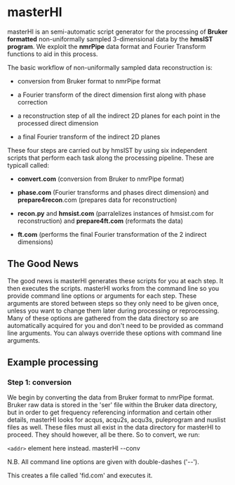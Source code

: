 # masterHI

masterHI is an semi-automatic script generator for the processing of **Bruker formatted** non-uniformally sampled 3-dimensional data by the **hmsIST program**. We exploit the **nmrPipe** data format and Fourier Transform functions to aid in this process.

The basic workflow of non-uniformally sampled data reconstruction is:

* conversion from Bruker format to nmrPipe format

* a Fourier transform of the direct dimension first along with phase correction

* a reconstruction step of all the indirect 2D planes for each point in the processed direct dimension

* a final Fourier transform of the indirect 2D planes

These four steps are carried out by hmsIST by using six independent scripts that perform each task along the processing pipeline. These are typicall called:

* **convert.com** (conversion from Bruker to nmrPipe format)

* **phase.com** (Fourier transforms and phases direct dimension) and **prepare4recon**.com (prepares data for reconstruction)

* **recon.py** and **hmsist.com** (parralelizes instances of hmsist.com for reconstruction) and **prepare4ft.com** (reformats the data)

* **ft.com** (performs the final Fourier transformation of the 2 indirect dimensions)


## The Good News

The good news is masterHI generates these scripts for you at each step. It then executes the scripts. masterHI works from the command line so you provide command line options or arguments for each step. These arguments are stored between steps so they only need to be given once, unless you want to change them later during processing or reprocessing. Many of these options are gathered from the data directory so are automatically acquired for you and don't need to be provided as command line arguments. You can always override these options with command line arguments.

## Example processing

### Step 1: conversion

We begin by converting the data from Bruker format to nmrPipe format. Bruker raw data is stored in the 'ser' file within the Bruker data directory, but in order to get frequency referencing information and certain other details, masterHI looks for acqus, acqu2s, acqu3s, puleprogram and nuslist files as well. These files must all exist in the data directory for masterHI to proceed. They should however, all be there. So to convert, we run:

`<addr>` element here instead.
masterHI --conv

N.B. All command line options are given with double-dashes ('--').

This creates a file called 'fid.com' and executes it.
